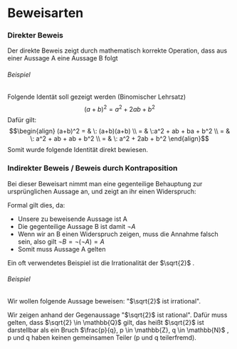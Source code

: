 # Beweisarten
### Direkter Beweis

Der direkte Beweis zeigt durch mathematisch korrekte  Operation, dass aus einer Aussage A eine Aussage B folgt

###### Beispiel 

Folgende Identät soll gezeigt werden (Binomischer Lehrsatz)
$$ (a+b)^2 = a^2 + 2ab + b^2$$ 
Dafür gilt:
$$\begin{align}  (a+b)^2 = & \: (a+b)(a+b) \\ = & \:a^2 + ab + ba + b^2  \\ = & \: a^2 + ab + ab + b^2 \\ = & \: a^2 + 2ab + b^2 \end{align}$$ Somit wurde folgende Identität direkt bewiesen.

### Indirekter Beweis / Beweis durch Kontraposition

Bei dieser Beweisart nimmt man eine gegenteilige Behauptung zur ursprünglichen Aussage an, und zeigt an ihr einen Widerspruch:

Formal gilt dies, da: 
- Unsere zu beweisende Aussage ist A
- Die gegenteilige Aussage B ist damit $\lnot A$ 
- Wenn wir an B einen Widerspruch zeigen, muss die Annahme falsch sein, also gilt $\lnot B = \lnot(\lnot A) = A$ 
- Somit muss Aussage A gelten


Ein oft verwendetes Beispiel ist die Irrationalität der $\sqrt{2}$ .

###### Beispiel

Wir wollen folgende Aussage beweisen: "$\sqrt{2}$ ist irrational".

Wir zeigen anhand der Gegenaussage "$\sqrt{2}$ ist rational".
Dafür muss gelten, dass $\sqrt{2} \in \mathbb{Q}$ gilt, das heißt $\sqrt{2}$ ist darstellbar als ein Bruch $\frac{p}{q}, p \in \mathbb{Z}, q \in \mathbb{N}$ , p und q haben keinen gemeinsamen Teiler (p und q teilerfremd).